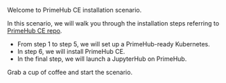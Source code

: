 Welcome to PrimeHub CE installation scenario.

In this scenario, we will walk you through the installation steps referring to [PrimeHub CE repo](https://github.com/InfuseAI/primehub/blob/master/INSTALL.md). 

+ From step 1 to step 5, we will set up a PrimeHub-ready Kubernetes.
+ In step 6, we will install PrimeHub CE.
+ In the final step, we will launch a JupyterHub on PrimeHub.

Grab a cup of coffee and start the scenario.
